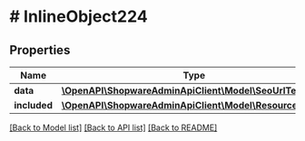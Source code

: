 # # InlineObject224

## Properties

Name | Type | Description | Notes
------------ | ------------- | ------------- | -------------
**data** | [**\OpenAPI\ShopwareAdminApiClient\Model\SeoUrlTemplate**](SeoUrlTemplate.md) |  | [optional]
**included** | [**\OpenAPI\ShopwareAdminApiClient\Model\Resource[]**](Resource.md) |  | [optional]

[[Back to Model list]](../../README.md#models) [[Back to API list]](../../README.md#endpoints) [[Back to README]](../../README.md)
